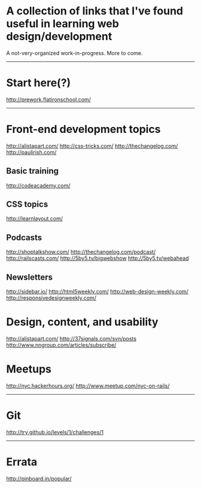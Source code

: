 # A collection of links that I've found useful in learning web design/development

A not-very-organized work-in-progress. More to come.

* * *

# Start here(?)
http://prework.flatironschool.com/

* * *

# Front-end development topics
http://alistapart.com/
http://css-tricks.com/
http://thechangelog.com/
http://paulirish.com/

## Basic training
http://codeacademy.com/

## CSS topics
http://learnlayout.com/

## Podcasts
http://shoptalkshow.com/
http://thechangelog.com/podcast/
http://railscasts.com/
http://5by5.tv/bigwebshow
http://5by5.tv/webahead

## Newsletters
http://sidebar.io/
http://html5weekly.com/
http://web-design-weekly.com/
http://responsivedesignweekly.com/

# Design, content, and usability
http://alistapart.com/
http://37signals.com/svn/posts
http://www.nngroup.com/articles/subscribe/

# Meetups
http://nyc.hackerhours.org/
http://www.meetup.com/nyc-on-rails/

* * *

# Git
http://try.github.io/levels/1/challenges/1

* * *

# Errata
http://pinboard.in/popular/
